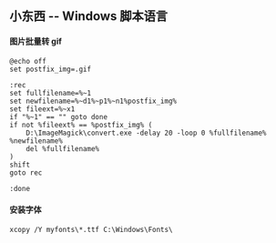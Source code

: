## 小东西 -- Windows 脚本语言

#### 图片批量转 gif

```batch
@echo off
set postfix_img=.gif

:rec
set fullfilename=%~1
set newfilename=%~d1%~p1%~n1%postfix_img%
set fileext=%~x1
if "%~1" == "" goto done
if not %fileext% == %postfix_img% (
    D:\ImageMagick\convert.exe -delay 20 -loop 0 %fullfilename% %newfilename%
    del %fullfilename%
)
shift
goto rec

:done
```

#### 安装字体

```
xcopy /Y myfonts\*.ttf C:\Windows\Fonts\
```
